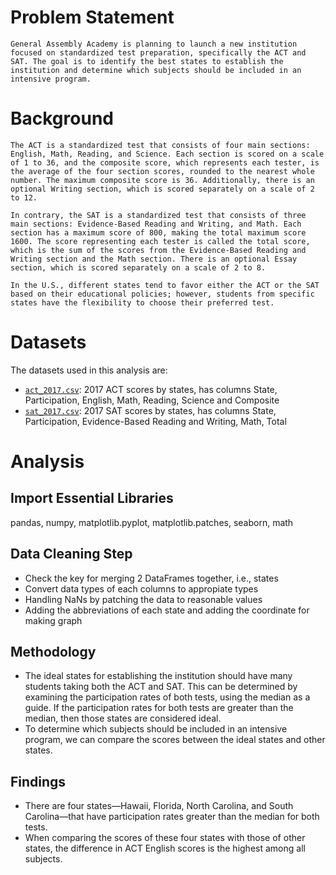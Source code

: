 # Problem Statement

    General Assembly Academy is planning to launch a new institution focused on standardized test preparation, specifically the ACT and SAT. The goal is to identify the best states to establish the institution and determine which subjects should be included in an intensive program.

# Background

    The ACT is a standardized test that consists of four main sections: English, Math, Reading, and Science. Each section is scored on a scale of 1 to 36, and the composite score, which represents each tester, is the average of the four section scores, rounded to the nearest whole number. The maximum composite score is 36. Additionally, there is an optional Writing section, which is scored separately on a scale of 2 to 12.

    In contrary, the SAT is a standardized test that consists of three main sections: Evidence-Based Reading and Writing, and Math. Each section has a maximum score of 800, making the total maximum score 1600. The score representing each tester is called the total score, which is the sum of the scores from the Evidence-Based Reading and Writing section and the Math section. There is an optional Essay section, which is scored separately on a scale of 2 to 8.

    In the U.S., different states tend to favor either the ACT or the SAT based on their educational policies; however, students from specific states have the flexibility to choose their preferred test.

# Datasets

The datasets used in this analysis are:

- [`act_2017.csv`](./data/act_2017.csv): 2017 ACT scores by states, has columns State, Participation, English, Math, Reading, Science and Composite
- [`sat_2017.csv`](./data/sat_2017.csv): 2017 SAT scores by states, has columns State, Participation, Evidence-Based Reading and Writing, Math, Total

# Analysis

## Import Essential Libraries

pandas, numpy, matplotlib.pyplot, matplotlib.patches, seaborn, math

## Data Cleaning Step

- Check the key for merging 2 DataFrames together, i.e., states
- Convert data types of each columns to appropiate types
- Handling NaNs by patching the data to reasonable values
- Adding the abbreviations of each state and adding the coordinate for making graph

## Methodology

- The ideal states for establishing the institution should have many students taking both the ACT and SAT. This can be determined by examining the participation rates of both tests, using the median as a guide. If the participation rates for both tests are greater than the median, then those states are considered ideal.
- To determine which subjects should be included in an intensive program, we can compare the scores between the ideal states and other states.

## Findings

- There are four states—Hawaii, Florida, North Carolina, and South Carolina—that have participation rates greater than the median for both tests.
- When comparing the scores of these four states with those of other states, the difference in ACT English scores is the highest among all subjects.
